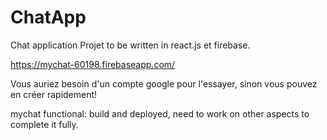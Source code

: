 # ChatApp
Chat application Projet to be written in react.js et firebase.

https://mychat-60198.firebaseapp.com/

Vous auriez besoin d'un compte google pour l'essayer, sinon vous pouvez en créer rapidement!

mychat functional: build and deployed, need to work on other aspects to complete it fully.
